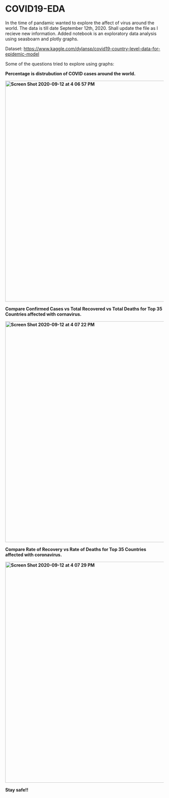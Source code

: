 # COVID19-EDA

In the time of pandamic wanted to explore the affect of virus around the world. The data is till date September 12th, 2020. Shall update the file as I recieve new information. Added notebook is an exploratory data analysis using seasboarn and plotly graphs.

Dataset: https://www.kaggle.com/dylansp/covid19-country-level-data-for-epidemic-model 

Some of the questions tried to explore using graphs:

<b> Percentage is distrubution of COVID cases around the world.

<img width="700" alt="Screen Shot 2020-09-12 at 4 06 57 PM" src="https://user-images.githubusercontent.com/27731443/92994279-aab07c80-f516-11ea-8f83-2f324c0a2882.png">

<b>Compare Confirmed Cases vs Total Recovered vs Total Deaths for Top 35 Countries affected with cornavirus.

<img width="700" alt="Screen Shot 2020-09-12 at 4 07 22 PM" src="https://user-images.githubusercontent.com/27731443/92994331-f8c58000-f516-11ea-95c0-bcbba0222015.png">

<b>Compare Rate of Recovery vs Rate of Deaths for Top 35 Countries affected with coronavirus.

<img width="700" alt="Screen Shot 2020-09-12 at 4 07 29 PM" src="https://user-images.githubusercontent.com/27731443/92994363-2dd1d280-f517-11ea-9ce0-fa9f0396b6a6.png">


<b> Stay safe!! </b>

